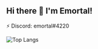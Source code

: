## Hi there 👋 I'm Emortal!
⚡ Discord: emortal#4220

![Top Langs](https://github-readme-stats.vercel.app/api/top-langs/?username=NathanPenwill&text_color=FF00FF&bg_color=121212)
